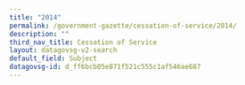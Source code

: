 ```yaml
---
title: "2014"
permalink: /government-gazette/cessation-of-service/2014/
description: ""
third_nav_title: Cessation of Service
layout: datagovsg-v2-search
default_field: Subject
datagovsg-id: d_ff6bcb05e871f521c555c1af546ae687
---
```

